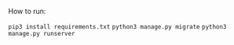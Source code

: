 How to run:

`pip3 install requirements.txt`
`python3 manage.py migrate`
`python3 manage.py runserver`